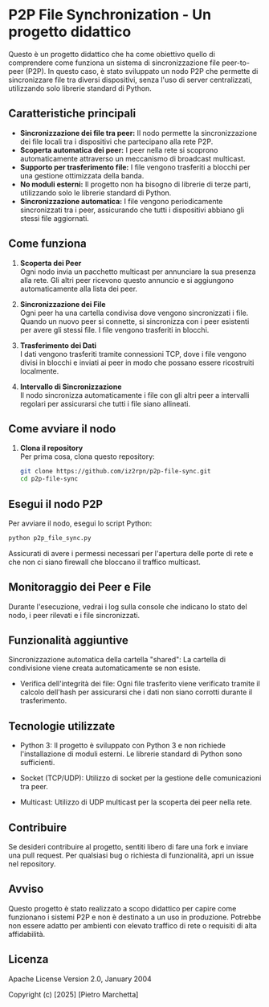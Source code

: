 # P2P File Synchronization - Un progetto didattico

Questo è un progetto didattico che ha come obiettivo quello di comprendere come funziona un sistema di sincronizzazione file peer-to-peer (P2P). In questo caso, è stato sviluppato un nodo P2P che permette di sincronizzare file tra diversi dispositivi, senza l'uso di server centralizzati, utilizzando solo librerie standard di Python.

## Caratteristiche principali
- **Sincronizzazione dei file tra peer:** Il nodo permette la sincronizzazione dei file locali tra i dispositivi che partecipano alla rete P2P.
- **Scoperta automatica dei peer:** I peer nella rete si scoprono automaticamente attraverso un meccanismo di broadcast multicast.
- **Supporto per trasferimento file:** I file vengono trasferiti a blocchi per una gestione ottimizzata della banda.
- **No moduli esterni:** Il progetto non ha bisogno di librerie di terze parti, utilizzando solo le librerie standard di Python.
- **Sincronizzazione automatica:** I file vengono periodicamente sincronizzati tra i peer, assicurando che tutti i dispositivi abbiano gli stessi file aggiornati.

## Come funziona

1. **Scoperta dei Peer**  
   Ogni nodo invia un pacchetto multicast per annunciare la sua presenza alla rete. Gli altri peer ricevono questo annuncio e si aggiungono automaticamente alla lista dei peer.

2. **Sincronizzazione dei File**  
   Ogni peer ha una cartella condivisa dove vengono sincronizzati i file. Quando un nuovo peer si connette, si sincronizza con i peer esistenti per avere gli stessi file. I file vengono trasferiti in blocchi.

3. **Trasferimento dei Dati**  
   I dati vengono trasferiti tramite connessioni TCP, dove i file vengono divisi in blocchi e inviati ai peer in modo che possano essere ricostruiti localmente.

4. **Intervallo di Sincronizzazione**  
   Il nodo sincronizza automaticamente i file con gli altri peer a intervalli regolari per assicurarsi che tutti i file siano allineati.

## Come avviare il nodo

1. **Clona il repository**  
   Per prima cosa, clona questo repository:

   ```bash
   git clone https://github.com/iz2rpn/p2p-file-sync.git
   cd p2p-file-sync
   ```

## Esegui il nodo P2P

Per avviare il nodo, esegui lo script Python:

```bash
python p2p_file_sync.py
```

Assicurati di avere i permessi necessari per l'apertura delle porte di rete e che non ci siano firewall che bloccano il traffico multicast.

## Monitoraggio dei Peer e File
Durante l'esecuzione, vedrai i log sulla console che indicano lo stato del nodo, i peer rilevati e i file sincronizzati.

## Funzionalità aggiuntive
Sincronizzazione automatica della cartella "shared": La cartella di condivisione viene creata automaticamente se non esiste.

- Verifica dell'integrità dei file: Ogni file trasferito viene verificato tramite il calcolo dell'hash per assicurarsi che i dati non siano corrotti durante il trasferimento.

## Tecnologie utilizzate
- Python 3: Il progetto è sviluppato con Python 3 e non richiede l'installazione di moduli esterni. Le librerie standard di Python sono sufficienti.

- Socket (TCP/UDP): Utilizzo di socket per la gestione delle comunicazioni tra peer.

- Multicast: Utilizzo di UDP multicast per la scoperta dei peer nella rete.

## Contribuire
Se desideri contribuire al progetto, sentiti libero di fare una fork e inviare una pull request. Per qualsiasi bug o richiesta di funzionalità, apri un issue nel repository.

## Avviso
Questo progetto è stato realizzato a scopo didattico per capire come funzionano i sistemi P2P e non è destinato a un uso in produzione. Potrebbe non essere adatto per ambienti con elevato traffico di rete o requisiti di alta affidabilità.

## Licenza
Apache License
Version 2.0, January 2004

Copyright (c) [2025] [Pietro Marchetta]


